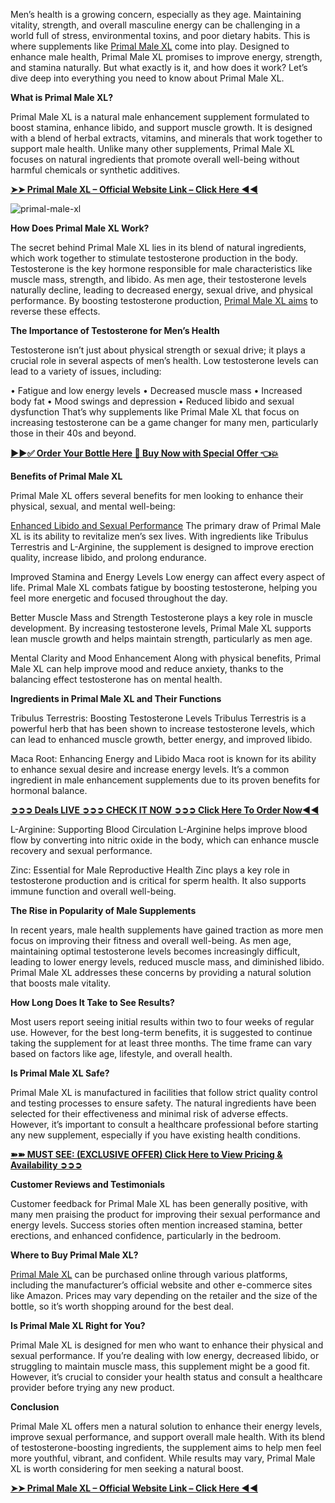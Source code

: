 Men’s health is a growing concern, especially as they age. Maintaining vitality, strength, and overall masculine energy can be challenging in a world full of stress, environmental toxins, and poor dietary habits. This is where supplements like [Primal Male XL](https://healthquerys.com/primal-male-xl-reviews/) come into play. Designed to enhance male health, Primal Male XL promises to improve energy, strength, and stamina naturally. But what exactly is it, and how does it work? Let’s dive deep into everything you need to know about Primal Male XL.

**What is Primal Male XL?**

Primal Male XL is a natural male enhancement supplement formulated to boost stamina, enhance libido, and support muscle growth. It is designed with a blend of herbal extracts, vitamins, and minerals that work together to support male health. Unlike many other supplements, Primal Male XL focuses on natural ingredients that promote overall well-being without harmful chemicals or synthetic additives.

**[➤➤ Primal Male XL – Official Website Link – Click Here ◀◀](https://supplementcarts.com/primal-male-xl-official/)**

![primal-male-xl](https://github.com/user-attachments/assets/adc09995-7227-4c3e-bf61-060aadcb5b53)


**How Does Primal Male XL Work?**

The secret behind Primal Male XL lies in its blend of natural ingredients, which work together to stimulate testosterone production in the body. Testosterone is the key hormone responsible for male characteristics like muscle mass, strength, and libido. As men age, their testosterone levels naturally decline, leading to decreased energy, sexual drive, and physical performance. By boosting testosterone production, [Primal Male XL aims](https://healthquerys.com/primal-male-xl-reviews/) to reverse these effects.

**The Importance of Testosterone for Men’s Health**

Testosterone isn’t just about physical strength or sexual drive; it plays a crucial role in several aspects of men’s health. Low testosterone levels can lead to a variety of issues, including:

•	Fatigue and low energy levels
•	Decreased muscle mass
•	Increased body fat
•	Mood swings and depression
•	Reduced libido and sexual dysfunction
That’s why supplements like Primal Male XL that focus on increasing testosterone can be a game changer for many men, particularly those in their 40s and beyond.

**[▶▶✅ Order Your Bottle Here 🛒 Buy Now with Special Offer 👈💥](https://supplementcarts.com/primal-male-xl-official/)**

**Benefits of Primal Male XL**

Primal Male XL offers several benefits for men looking to enhance their physical, sexual, and mental well-being:

[Enhanced Libido and Sexual Performance](https://www.facebook.com/Primal.Male.XL.Official/)
The primary draw of Primal Male XL is its ability to revitalize men’s sex lives. With ingredients like Tribulus Terrestris and L-Arginine, the supplement is designed to improve erection quality, increase libido, and prolong endurance.

Improved Stamina and Energy Levels
Low energy can affect every aspect of life. Primal Male XL combats fatigue by boosting testosterone, helping you feel more energetic and focused throughout the day.

Better Muscle Mass and Strength
Testosterone plays a key role in muscle development. By increasing testosterone levels, Primal Male XL supports lean muscle growth and helps maintain strength, particularly as men age.

Mental Clarity and Mood Enhancement
Along with physical benefits, Primal Male XL can help improve mood and reduce anxiety, thanks to the balancing effect testosterone has on mental health.

**Ingredients in Primal Male XL and Their Functions**

Tribulus Terrestris: Boosting Testosterone Levels
Tribulus Terrestris is a powerful herb that has been shown to increase testosterone levels, which can lead to enhanced muscle growth, better energy, and improved libido.

Maca Root: Enhancing Energy and Libido
Maca root is known for its ability to enhance sexual desire and increase energy levels. It’s a common ingredient in male enhancement supplements due to its proven benefits for hormonal balance.

**[➲➲➲ Deals LIVE ➲➲➲ CHECK IT NOW ➲➲➲ Click Here To Order Now◀◀](https://supplementcarts.com/primal-male-xl-official/)**

L-Arginine: Supporting Blood Circulation
L-Arginine helps improve blood flow by converting into nitric oxide in the body, which can enhance muscle recovery and sexual performance.

Zinc: Essential for Male Reproductive Health
Zinc plays a key role in testosterone production and is critical for sperm health. It also supports immune function and overall well-being.

**The Rise in Popularity of Male Supplements**

In recent years, male health supplements have gained traction as more men focus on improving their fitness and overall well-being. As men age, maintaining optimal testosterone levels becomes increasingly difficult, leading to lower energy levels, reduced muscle mass, and diminished libido. Primal Male XL addresses these concerns by providing a natural solution that boosts male vitality.

**How Long Does It Take to See Results?**

Most users report seeing initial results within two to four weeks of regular use. However, for the best long-term benefits, it is suggested to continue taking the supplement for at least three months. The time frame can vary based on factors like age, lifestyle, and overall health.

**Is Primal Male XL Safe?**

Primal Male XL is manufactured in facilities that follow strict quality control and testing processes to ensure safety. The natural ingredients have been selected for their effectiveness and minimal risk of adverse effects. However, it’s important to consult a healthcare professional before starting any new supplement, especially if you have existing health conditions.

**[➽➽ MUST SEE: (EXCLUSIVE OFFER) Click Here to View Pricing & Availability ➲➲➲](https://supplementcarts.com/primal-male-xl-official/)**

**Customer Reviews and Testimonials**

Customer feedback for Primal Male XL has been generally positive, with many men praising the product for improving their sexual performance and energy levels. Success stories often mention increased stamina, better erections, and enhanced confidence, particularly in the bedroom.

**Where to Buy Primal Male XL?**

[Primal Male XL](https://www.facebook.com/Primal.Male.XL.Official/) can be purchased online through various platforms, including the manufacturer’s official website and other e-commerce sites like Amazon. Prices may vary depending on the retailer and the size of the bottle, so it’s worth shopping around for the best deal.

**Is Primal Male XL Right for You?**

Primal Male XL is designed for men who want to enhance their physical and sexual performance. If you’re dealing with low energy, decreased libido, or struggling to maintain muscle mass, this supplement might be a good fit. However, it’s crucial to consider your health status and consult a healthcare provider before trying any new product.

**Conclusion**

Primal Male XL offers men a natural solution to enhance their energy levels, improve sexual performance, and support overall male health. With its blend of testosterone-boosting ingredients, the supplement aims to help men feel more youthful, vibrant, and confident. While results may vary, Primal Male XL is worth considering for men seeking a natural boost.

**[➤➤ Primal Male XL – Official Website Link – Click Here ◀◀](https://supplementcarts.com/primal-male-xl-official/)**
